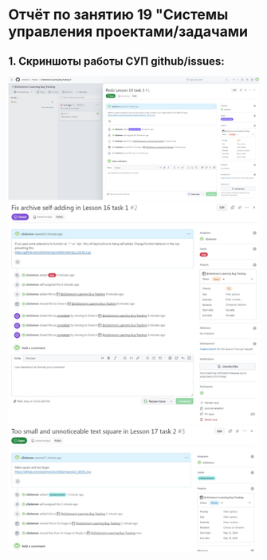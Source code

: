 ﻿# Отчёт по занятию 19 "Системы управления проектами/задачами

## __1. Скриншоты работы СУП github/issues:__
![](https://github.com/xSolomon/py1/blob/main/py1_19/bug_tracking_1.jpg)
![](https://github.com/xSolomon/py1/blob/main/py1_19/bug_tracking_2.jpg)
![](https://github.com/xSolomon/py1/blob/main/py1_19/bug_tracking_3.jpg)
